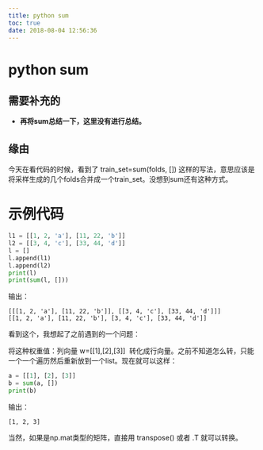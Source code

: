 ```yaml
---
title: python sum
toc: true
date: 2018-08-04 12:56:36
---
```

# python sum


## 需要补充的

* **再将sum总结一下，这里没有进行总结。**



## 缘由

今天在看代码的时候，看到了 train_set=sum(folds, []) 这样的写法，意思应该是 将采样生成的几个folds合并成一个train_set。没想到sum还有这种方式。


# 示例代码



```python
l1 = [[1, 2, 'a'], [11, 22, 'b']]
l2 = [[3, 4, 'c'], [33, 44, 'd']]
l = []
l.append(l1)
l.append(l2)
print(l)
print(sum(l, []))
```


输出：

```
[[[1, 2, 'a'], [11, 22, 'b']], [[3, 4, 'c'], [33, 44, 'd']]]
[[1, 2, 'a'], [11, 22, 'b'], [3, 4, 'c'], [33, 44, 'd']]
```

看到这个，我想起了之前遇到的一个问题：

将这种权重值：列向量 w=[[1],[2],[3]]  转化成行向量。之前不知道怎么转，只能一个一个遍历然后重新放到一个list。现在就可以这样：

```python
a = [[1], [2], [3]]
b = sum(a, [])
print(b)
```

输出：

```
[1, 2, 3]
```

当然，如果是np.mat类型的矩阵，直接用 transpose() 或者 .T 就可以转换。
